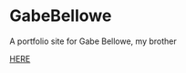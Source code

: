 # GabeBellowe
A portfolio site for Gabe Bellowe, my brother


[HERE](http://www.nbellowe.com/GabeBellowe)

